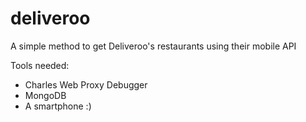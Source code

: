 # deliveroo

A simple method to get Deliveroo's restaurants using their mobile API

Tools needed:
- Charles Web Proxy Debugger
- MongoDB
- A smartphone :)